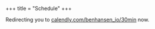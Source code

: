 +++
title = "Schedule"
+++
<meta http-equiv="Refresh" content="0; url='https://calendly.com/benhansen_io/30min'" />

Redirecting you to
<a href="https://calendly.com/benhansen_io/30min">calendly.com/benhansen_io/30min</a>
now.
